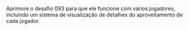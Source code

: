Aprimore o desafio 093 para que ele funcione com vários jogadores,
incluindo um sistema de visualização de detalhes do aproveitamento
de cada jogador.